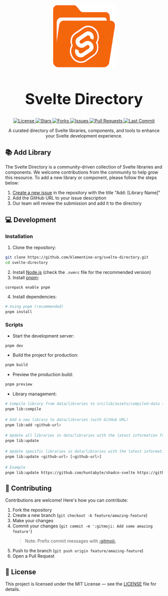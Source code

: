 <div style="text-align: center; margin-top: 100px">
  <img src="static/android-chrome-512x512.png" alt="Svelte Directory Logo" width="200" />
</div>
<h1 style="text-align: center; font-size: 48px">Svelte Directory</h1>

<p style="text-align: center">
  <a href="https://github.com/klementine-org/svelte-directory/blob/main/LICENSE">
    <img src="https://img.shields.io/github/license/klementine-org/svelte-directory?style=for-the-badge&color=blue" alt="License" />
  </a>
  <a href="https://github.com/klementine-org/svelte-directory/stargazers">
    <img src="https://img.shields.io/github/stars/klementine-org/svelte-directory?style=for-the-badge&color=yellow" alt="Stars" />
  </a>
  <a href="https://github.com/klementine-org/svelte-directory/network/members">
    <img src="https://img.shields.io/github/forks/klementine-org/svelte-directory?style=for-the-badge&color=orange" alt="Forks" />
  </a>
  <a href="https://github.com/klementine-org/svelte-directory/issues">
    <img src="https://img.shields.io/github/issues/klementine-org/svelte-directory?style=for-the-badge&color=red" alt="Issues" />
  </a>
  <a href="https://github.com/klementine-org/svelte-directory/pulls">
    <img src="https://img.shields.io/github/issues-pr/klementine-org/svelte-directory?style=for-the-badge&color=green" alt="Pull Requests" />
  </a>
  <a href="https://github.com/klementine-org/svelte-directory/commits">
    <img src="https://img.shields.io/github/last-commit/klementine-org/svelte-directory?style=for-the-badge&color=purple" alt="Last Commit" />
  </a>
</p>

<p style="text-align: center">
  A curated directory of Svelte libraries, components, and tools to enhance your Svelte development experience.
</p>

## 📚 Add Library

The Svelte Directory is a community-driven collection of Svelte libraries and components.
We welcome contributions from the community to help grow this resource.
To add a new library or component, please follow the steps below:

1. [Create a new issue](https://github.com/klementine-org/svelte-directory/issues/new/choose) in the repository with the title "Add: [Library Name]"
2. Add the GitHub URL to your issue description
3. Our team will review the submission and add it to the directory

## 💻 Development

### Installation

1. Clone the repository:

```bash
git clone https://github.com/klementine-org/svelte-directory.git
cd svelte-directory
```

2. Install [Node.js](https://nodejs.org/) (check the `.nvmrc` file for the recommended version)
3. Install [pnpm](https://pnpm.io/):

```bash
corepack enable pnpm
```

4. Install dependencies:

```bash
# Using pnpm (recommended)
pnpm install
```

### Scripts

- Start the development server:

```bash
pnpm dev
```

- Build the project for production:

```bash
pnpm build
```

- Preview the production build:

```bash
pnpm preview
```

- Library management:

```bash
# Compile library from data/libraries to src/lib/assets/compiled-data (with search index and tags set)
pnpm lib:compile

# Add a new library to data/libraries (with GitHub URL)
pnpm lib:add <github-url>

# Update all libraries in data/libraries with the latest information from GitHub
pnpm lib:update

# Update specific libraries in data/libraries with the latest information from GitHub (separate multiple URLs with spaces)
pnpm lib:update <github-url> [<github-url>]

# Example
pnpm lib:update https://github.com/huntabyte/shadcn-svelte https://github.com/ciscoheat/sveltekit-superforms
```

## 👥 Contributing

Contributions are welcome! Here's how you can contribute:

1. Fork the repository
2. Create a new branch (`git checkout -b feature/amazing-feature`)
3. Make your changes
4. Commit your changes (`git commit -m ':gitmoji: Add some amazing feature'`)
   > Note: Prefix commit messages with [:gitmoji:](https://gitmoji.dev/)
5. Push to the branch (`git push origin feature/amazing-feature`)
6. Open a Pull Request

## 📄 License

This project is licensed under the MIT License — see the [LICENSE](LICENSE) file for details.
